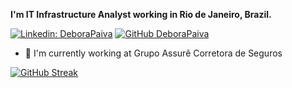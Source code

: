 **I'm IT Infrastructure Analyst working in Rio de Janeiro, Brazil.**

[![Linkedin: DeboraPaiva](https://img.shields.io/badge/-DeboraPaiva-blue?style=flat-square&logo=Linkedin&logoColor=white&link=https://www.linkedin.com/in/deborarubimpaiva/)](https://www.linkedin.com/in/deborarubimpaiva/)
[![GitHub DeboraPaiva](https://img.shields.io/github/followers/DeboraPaiva?label=follow&style=social)](https://github.com/login?return_to=https%3A%2F%2Fgithub.com%2Fdeborapaiva)


* :bank: I'm currently working at Grupo Assurê Corretora de Seguros

[![GitHub Streak](http://github-readme-streak-stats.herokuapp.com?user=deborapaiva&theme=tokyonight_duo&hide_border=true&date_format=j%20M%5B%20Y%5D)](https://git.io/streak-stats)
